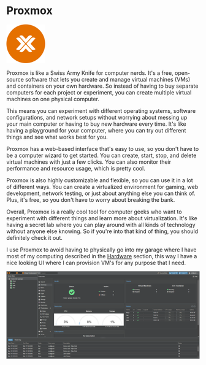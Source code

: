 # Proxmox

<img src="../images/proxmox_logo.svg" alt= "proxmox-logo" width="20%" height="20%">

Proxmox is like a Swiss Army Knife for computer nerds. It's a free, open-source software that lets you create and manage virtual machines (VMs) and containers on your own hardware. So instead of having to buy separate computers for each project or experiment, you can create multiple virtual machines on one physical computer.

This means you can experiment with different operating systems, software configurations, and network setups without worrying about messing up your main computer or having to buy new hardware every time. It's like having a playground for your computer, where you can try out different things and see what works best for you.

Proxmox has a web-based interface that's easy to use, so you don't have to be a computer wizard to get started. You can create, start, stop, and delete virtual machines with just a few clicks. You can also monitor their performance and resource usage, which is pretty cool.

Proxmox is also highly customizable and flexible, so you can use it in a lot of different ways. You can create a virtualized environment for gaming, web development, network testing, or just about anything else you can think of. Plus, it's free, so you don't have to worry about breaking the bank.

Overall, Proxmox is a really cool tool for computer geeks who want to experiment with different things and learn more about virtualization. It's like having a secret lab where you can play around with all kinds of technology without anyone else knowing. So if you're into that kind of thing, you should definitely check it out.

I use Proxmox to avoid having to physically go into my garage where I have most of my computing described in the [Hardware](hardware.md) section, this way I have a nice looking UI where I can provision VM's for any purpose that I need.

![proxmox-overview](../images/proxmox_overview.png)

##

